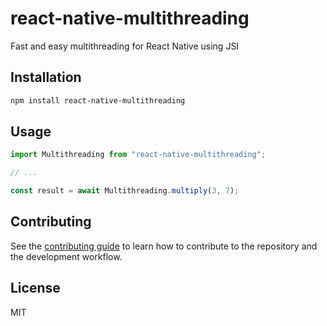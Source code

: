 # react-native-multithreading

Fast and easy multithreading for React Native using JSI

## Installation

```sh
npm install react-native-multithreading
```

## Usage

```js
import Multithreading from "react-native-multithreading";

// ...

const result = await Multithreading.multiply(3, 7);
```

## Contributing

See the [contributing guide](CONTRIBUTING.md) to learn how to contribute to the repository and the development workflow.

## License

MIT

